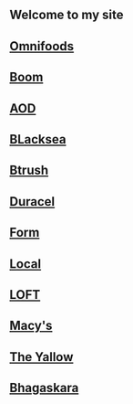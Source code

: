 ## Welcome to my site

## [Omnifoods](omnifoods-final/index.html)
## [Boom](boom/index.html)
## [AOD](aod/index.html)
## [BLacksea](blacksea/index.html)
## [Btrush](btrush/index.html)
## [Duracel](duracel/index.html)
## [Form](formvalidation/index.html)
## [Local](localstorage/index.html)
## [LOFT](LOFT/index.html)
## [Macy's](macys/index.html)
## [The Yallow](theyalow/index.html)
## [Bhagaskara](bhagaskara/index.html)

